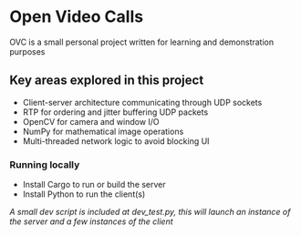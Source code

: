 # Open Video Calls
OVC is a small personal project written for learning and demonstration purposes

## Key areas explored in this project
- Client-server architecture communicating through UDP sockets
- RTP for ordering and jitter buffering UDP packets
- OpenCV for camera and window I/O
- NumPy for mathematical image operations
- Multi-threaded network logic to avoid blocking UI

### Running locally

- Install Cargo to run or build the server
- Install Python to run the client(s)

*A small dev script is included at dev_test.py, this will launch an instance of the server and a few instances of the client*